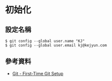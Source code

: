 # 初始化

## 設定名稱

```
$ git config --global user.name "KJ"
$ git config --global user.email kj@kejyun.com
```

## 參考資料
* [Git - First-Time Git Setup](https://git-scm.com/book/en/v2/Getting-Started-First-Time-Git-Setup)
